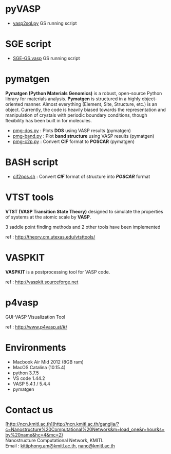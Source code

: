 # pyVASP
- [vasp2sql.py](https://github.com/kittiphong-am/pyVASP/blob/master/vasp2sql.py) GS running script


# SGE script
- [SGE-GS.vasp](https://github.com/kittiphong-am/pyVASP/blob/master/VASP-GS.sge) GS running script


# pymatgen
**Pymatgen (Python Materials Genomics)** is a robust, open-source Python library for materials analysis. **Pymatgen** is structured in a highly object-oriented manner. Almost everything (Element, Site, Structure, etc.) is an object. Currently, the code is heavily biased towards the representation and manipulation of crystals with periodic boundary conditions, though flexibility has been built in for molecules.

- [pmg-dos.py](https://github.com/kittiphong-am/pyVASP/blob/master/pmg-dos.py) : Plots **DOS** using VASP results (pymatgen)
- [pmg-band.py](https://github.com/kittiphong-am/pyVASP/blob/master/pmg-band.py) : Plot **band structure** using VASP results (pymatgen)
- [pmg-c2p.py](https://github.com/kittiphong-am/pyVASP/blob/master/pmg-c2p.py) : Convert **CIF** format to **POSCAR** (pymatgen)


# BASH script
- [cif2pos.sh](https://github.com/kittiphong-am/pyVASP/blob/master/cif2pos.sh) : Convert ***CIF*** format of structure into ***POSCAR*** format


# VTST tools
**VTST (VASP Transition State Theory)** designed to simulate the properties of systems at the atomic scale by **VASP**.

3 saddle point finding methods and 2 other tools have been implemented

ref : http://theory.cm.utexas.edu/vtsttools/


# VASPKIT
**VASPKIT** is a postprocessing tool for VASP code.

ref : http://vaspkit.sourceforge.net


# p4vasp
GUI-VASP Visualization Tool

ref : http://www.p4vasp.at/#/


# Environments
- Macbook Air Mid 2012 (8GB ram)
- MacOS Catalina (10.15.4)
- python 3.7.5
- VS code 1.44.2
- VASP 5.4.1 / 5.4.4
- pymatgen 


# Contact us
[http://ncn.kmitl.ac.th](http://ncn.kmitl.ac.th/ganglia/?c=Nanostructure%20Computational%20Network&m=load_one&r=hour&s=by%20name&hc=4&mc=2)<br>
Nanostructure Computational Network, KMITL<br>
Email : kittiphong.am@kmitl.ac.th, nano@kmitl.ac.th
